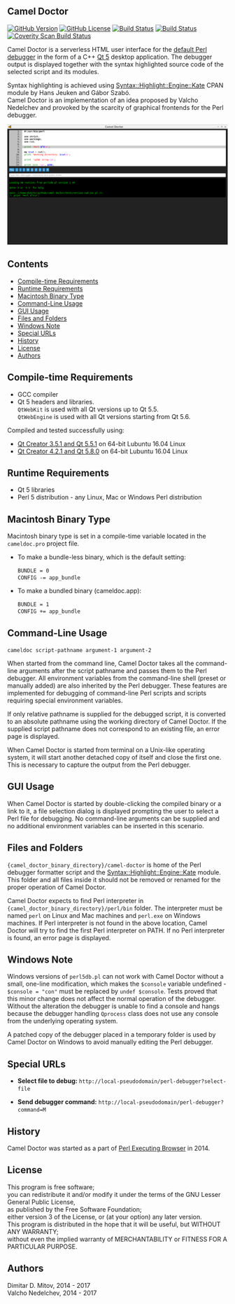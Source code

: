 Camel Doctor
--------------------------------------------------------------------------------

[![GitHub Version](https://img.shields.io/github/release/ddmitov/camel-doctor.svg)](https://github.com/ddmitov/camel-doctor/releases)
[![GitHub License](http://img.shields.io/badge/License-LGPL%20v3-blue.svg)](./LICENSE.md)
[![Build Status](https://travis-ci.org/ddmitov/camel-doctor.svg?branch=master)](https://travis-ci.org/ddmitov/camel-doctor)
[![Build Status](https://ci.appveyor.com/api/projects/status/github/ddmitov/camel-doctor?branch=master&svg=true)](https://ci.appveyor.com/project/ddmitov/camel-doctor)
[![Coverity Scan Build Status](https://scan.coverity.com/projects/11917/badge.svg)](https://scan.coverity.com/projects/ddmitov-camel-doctor)  

Camel Doctor is a serverless HTML user interface for the [default Perl debugger](http://perldoc.perl.org/perldebug.html) in the form of a C++ [Qt 5](https://www.qt.io/) desktop application. The debugger output is displayed together with the syntax highlighted source code of the selected script and its modules.  

Syntax highlighting is achieved using [Syntax::Highlight::Engine::Kate](https://metacpan.org/release/Syntax-Highlight-Engine-Kate) CPAN module by Hans Jeuken and Gábor Szabó.  
Camel Doctor is an implementation of an idea proposed by Valcho Nedelchev and provoked by the scarcity of graphical frontends for the Perl debugger.  

![Camel Doctor](https://github.com/ddmitov/camel-doctor/raw/master/screenshot.png "Camel Doctor Screenshot")

## Contents
* [Compile-time Requirements](#compile-time-requirements)
* [Runtime Requirements](#runtime-requirements)
* [Macintosh Binary Type](#macintosh-binary-type)
* [Command-Line Usage](#command-line-usage)
* [GUI Usage](#gui-usage)
* [Files and Folders](#files-and-folders)
* [Windows Note](#windows-note)
* [Special URLs](#special-urls)
* [History](#history)
* [License](#license)
* [Authors](#authors)

## Compile-time Requirements
* GCC compiler
* Qt 5 headers and libraries.  
  ``QtWebKit`` is used with all Qt versions up to Qt 5.5.  
  ``QtWebEngine`` is used with all Qt versions starting from Qt 5.6.

Compiled and tested successfully using:
* [Qt Creator 3.5.1 and Qt 5.5.1](http://download.qt.io/official_releases/qt/5.5/5.5.1/) on 64-bit Lubuntu 16.04 Linux
* [Qt Creator 4.2.1 and Qt 5.8.0](http://download.qt.io/official_releases/qt/5.8/5.8.0/) on 64-bit Lubuntu 16.04 Linux

## Runtime Requirements
* Qt 5 libraries
* Perl 5 distribution - any Linux, Mac or Windows Perl distribution

## Macintosh Binary Type
Macintosh binary type is set in a compile-time variable located in the ``cameldoc.pro`` project file.

* To make a bundle-less binary, which is the default setting:  

  ```QMake
  BUNDLE = 0
  CONFIG -= app_bundle
  ```

* To make a bundled binary (cameldoc.app):  

  ```QMake
  BUNDLE = 1
  CONFIG += app_bundle
  ```

## Command-Line Usage

``cameldoc script-pathname argument-1 argument-2``  

When started from the command line, Camel Doctor takes all the command-line arguments after the script pathname and passes them to the Perl debugger. All environment variables from the command-line shell (preset or manually added) are also inherited by the Perl debugger. These features are implemented for debugging of command-line Perl scripts and scripts requiring special environment variables.  

If only relative pathname is supplied for the debugged script, it is converted to an absolute pathname using the working directory of Camel Doctor. If the supplied script pathname does not correspond to an existing file, an error page is displayed.  

When Camel Doctor is started from terminal on a Unix-like operating system, it will start another detached copy of itself and close the first one. This is necessary to capture the output from the Perl debugger.

## GUI Usage

When Camel Doctor is started by double-clicking the compiled binary or a link to it, a file selection dialog is displayed prompting the user to select a Perl file for debugging. No command-line arguments can be supplied and no additional environment variables can be inserted in this scenario.

## Files and Folders
``{camel_doctor_binary_directory}/camel-doctor`` is home of the Perl debugger formatter script and the [Syntax::Highlight::Engine::Kate](https://metacpan.org/release/Syntax-Highlight-Engine-Kate) module. This folder and all files inside it should not be removed or renamed for the proper operation of Camel Doctor.  

Camel Doctor expects to find Perl interpreter in ``{camel_doctor_binary_directory}/perl/bin`` folder. The interpreter must be named ``perl`` on Linux and Mac machines and ``perl.exe`` on Windows machines. If Perl interpreter is not found in the above location, Camel Doctor will try to find the first Perl interpreter on PATH. If no Perl interpreter is found, an error page is displayed.

## Windows Note
Windows versions of ``perl5db.pl`` can not work with Camel Doctor without a small, one-line modification, which makes the ``$console`` variable undefined - ``$console = "con"`` must be replaced by ``undef $console``. Tests proved that this minor change does not affect the normal operation of the debugger. Without the alteration the debugger is unable to find a console and hangs because the debugger handling ``Qprocess`` class does not use any console from the underlying operating system.  

A patched copy of the debugger placed in a temporary folder is used by Camel Doctor on Windows to avoid manually editing the Perl debugger.  

## Special URLs
* **Select file to debug:** ``http://local-pseudodomain/perl-debugger?select-file``

* **Send debugger command:** ``http://local-pseudodomain/perl-debugger?command=M``

## History
Camel Doctor was started as a part of [Perl Executing Browser](https://www.github.com/ddmitov/perl-executing-browser) in 2014.

## License
This program is free software;  
you can redistribute it and/or modify it under the terms of the GNU Lesser General Public License,  
as published by the Free Software Foundation;  
either version 3 of the License, or (at your option) any later version.  
This program is distributed in the hope that it will be useful, but WITHOUT ANY WARRANTY;  
without even the implied warranty of MERCHANTABILITY or FITNESS FOR A PARTICULAR PURPOSE.

## Authors
Dimitar D. Mitov, 2014 - 2017  
Valcho Nedelchev, 2014 - 2017  
